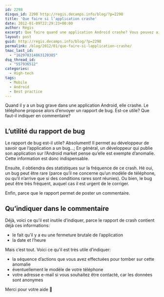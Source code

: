 ```yaml
---
id: 2298
disqus_id: 2298 http://regis.decamps.info/blog/?p=2298
title: 'Que faire si l’application crashe'
date: 2012-01-09T22:29:23+00:00
author: Régis
excerpt: Que faire quand une application Android crashe? Vous pouvez aider le développeur!
layout: post
guid: http://regis.decamps.info/blog/?p=2298
permalink: /blog/2012/01/que-faire-si-lapplication-crashe/
tmac_last_id:
  - "162978314863120385"
dsq_thread_id:
  - "557936512"
categories:
  - High-tech
tags:
  - Mobile
  - Android
  - Best practice
---
```

Quand il y a un bug grave dans une application Android, elle crashe. Le téléphone propose alors d’envoyer un rapport de bug. Est-ce utile? Que faut-il indiquer en commentaire?
  
<!--more-->

## L’utilité du rapport de bug

Le rapport de bug est-il utile? Absolument! Il permet au développeur de savoir que l’application a un bug…; En général, un développeur qui publie son application sur l’Android market pense qu’elle est exempte d’anomalie. Cette information est donc indispensable.

Ensuite, il obtiendra des statistiques sur la fréquence de ce crash. Hé oui, un bug peut être rare (parce qu’il ne concerne qu’un modèle de téléphone, ou qu’il n’arrive que si des conditions rares sont réunies). Ou bien, le bug peut être très fréquent, auquel cas il est urgent de le corriger.

Enfin, parce que le rapport permet de poster un commentaire.

## Qu’indiquer dans le commentaire

Déjà, voici ce qu’il est inutile d’indiquer, parce le rapport de crash contient déjà ces informations:

  * le fait qu’il y a eu une fermeture brutale de l’application
  * la date et l’heure

Mais c’est tout. Voici ce qu’il est très utile d’indiquer:

  * la séquence d’actions que vous avez effectuées pour tomber sur cette anomalie
  * éventuellement le modèle de votre téléphone
  * votre adresse e-mail si vous souhaitez être contacté, car les données sont anonymes 

Merci pour votre aide 🙂
